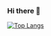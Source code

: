### Hi there 👋

[![Top Langs](https://github-readme-stats.vercel.app/api/top-langs/?username=nepia-infinity
)](https://github.com/anuraghazra/github-readme-stats)


<!--
**nepia-infinity/nepia-infinity** is a ✨ _special_ ✨ repository because its `README.md` (this file) appears on your GitHub profile.

Here are some ideas to get you started:

- 🔭 I’m currently working on ...
- 🌱 I’m currently learning ...
- 👯 I’m looking to collaborate on ...
- 🤔 I’m looking for help with ...
- 💬 Ask me about ...
- 📫 How to reach me: ...
- 😄 Pronouns: ...
- ⚡ Fun fact: ...
-->
